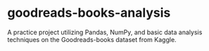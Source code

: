 # goodreads-books-analysis
A practice project utilizing Pandas, NumPy, and basic data analysis techniques on the Goodreads-books dataset from Kaggle.

